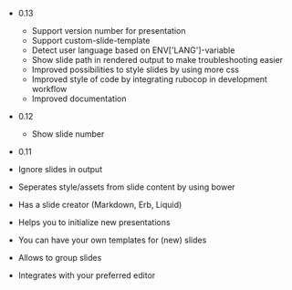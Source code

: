 * 0.13
  * Support version number for presentation
  * Support custom-slide-template
  * Detect user language based on ENV['LANG']-variable
  * Show slide path in rendered output to make troubleshooting easier 
  * Improved possibilities to style slides by using more css
  * Improved style of code by integrating rubocop in development workflow
  * Improved documentation

* 0.12
  * Show slide number

*  0.11
  * Ignore slides in output
  * Seperates style/assets from slide content by using bower
  * Has a slide creator (Markdown, Erb, Liquid)
  * Helps you to initialize new presentations
  * You can have your own templates for (new) slides
  * Allows to group slides
  * Integrates with your preferred editor
